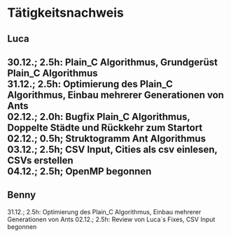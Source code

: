 # Tätigkeitsnachweis

## Luca

30.12.; 2.5h: Plain_C Algorithmus, Grundgerüst Plain_C Algorithmus\
31.12.; 2.5h: Optimierung des Plain_C Algorithmus, Einbau mehrerer Generationen von Ants\
02.12.; 2.0h: Bugfix Plain_C Algorithmus, Doppelte Städte und Rückkehr zum Startort\
02.12.; 0.5h; Struktogramm Ant Algorithmus\
03.12.; 2.5h; CSV Input, Cities als csv einlesen, CSVs erstellen\
04.12.; 2.5h; OpenMP begonnen 
---
## Benny

31.12.; 2.5h: Optimierung des Plain_C Algorithmus, Einbau mehrerer Generationen von Ants
02.12.; 2.5h: Review von Luca´s Fixes, CSV Input begonnen